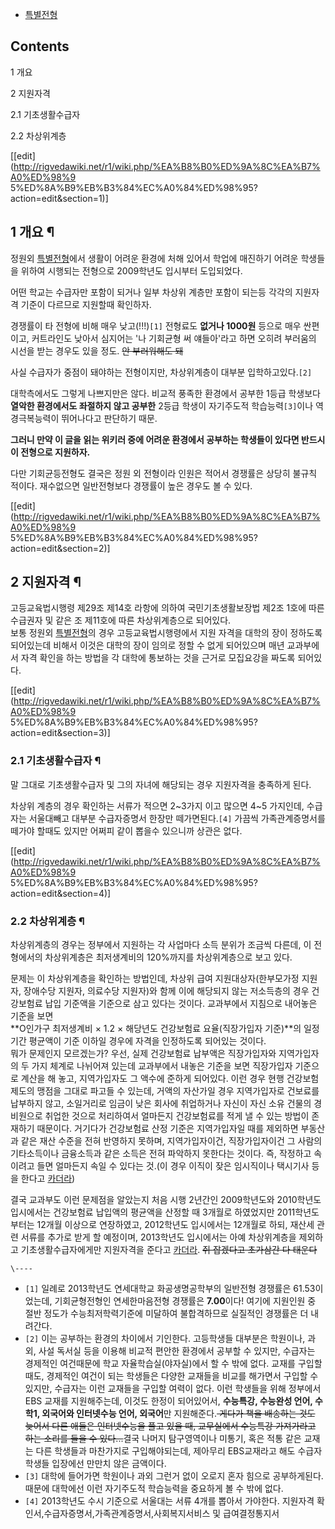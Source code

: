  * [특별전형](%ED%8A%B9%EB%B3%84%EC%A0%84%ED%98%95.md)  

## Contents

    

1 개요

2 지원자격

    

2.1 기초생활수급자

2.2 차상위계층

[[edit](http://rigvedawiki.net/r1/wiki.php/%EA%B8%B0%ED%9A%8C%EA%B7%A0%ED%98%9
5%ED%8A%B9%EB%B3%84%EC%A0%84%ED%98%95?action=edit&section=1)]

## 1 개요 ¶

정원외 [특별전형](%ED%8A%B9%EB%B3%84%EC%A0%84%ED%98%95.md)에서 생활이 어려운 환경에 처해 있어서
학업에 매진하기 어려운 학생들을 위하여 시행되는 전형으로 2009학년도 입시부터 도입되었다.

  

어떤 학교는 수급자만 포함이 되거나 일부 차상위 계층만 포함이 되는등 각각의 지원자격 기준이 다르므로 지원할때 확인하자.

  

경쟁률이 타 전형에 비해 매우 낮고(!!!)`[1]` 전형료도 **없거나 1000원** 등으로 매우 싼편이고, 커트라인도 낮아서 심지어는
'나 기회균형 써 얘들아'라고 하면 오히려 부러움의 시선을 받는 경우도 있을 정도. <del>안 부러워해도 돼</del>

  

사실 수급자가 중점이 돼야하는 전형이지만, 차상위계층이 대부분 입학하고있다.`[2]`

  

대학측에서도 그렇게 나쁘지만은 않다. 비교적 풍족한 환경에서 공부한 1등급 학생보다 **열악한 환경에서도 좌절하지 않고 공부한** 2등급
학생이 자기주도적 학습능력`[3]`이나 역경극복능력이 뛰어나다고 판단하기 때문.

  

**그러니 만약 이 글을 읽는 위키러 중에 어려운 환경에서 공부하는 학생들이 있다면 반드시 이 전형으로 지원하자.**

  

다만 기회균등전형도 결국은 정원 외 전형이라 인원은 적어서 경쟁률은 상당히 불규칙 적이다. 재수없으면 일반전형보다 경쟁률이 높은 경우도 볼
수 있다.

[[edit](http://rigvedawiki.net/r1/wiki.php/%EA%B8%B0%ED%9A%8C%EA%B7%A0%ED%98%9
5%ED%8A%B9%EB%B3%84%EC%A0%84%ED%98%95?action=edit&section=2)]

## 2 지원자격 ¶

고등교육법시행령 제29조 제14호 라항에 의하여 국민기초생활보장법 제2조 1호에 따른 수급권자 및 같은 조 제11호에 따른 차상위계층으로
되어있다.  
보통 정원외 [특별전형](%ED%8A%B9%EB%B3%84%EC%A0%84%ED%98%95.md)의 경우 고등교육법시행령에서 지원
자격을 대학의 장이 정하도록 되어있는데 비해서 이것은 대학의 장이 임의로 정할 수 없게 되어있으며 매년 교과부에서 자격 확인을 하는 방법을
각 대학에 통보하는 것을 근거로 모집요강을 짜도록 되어있다.

  
  

[[edit](http://rigvedawiki.net/r1/wiki.php/%EA%B8%B0%ED%9A%8C%EA%B7%A0%ED%98%9
5%ED%8A%B9%EB%B3%84%EC%A0%84%ED%98%95?action=edit&section=3)]

### 2.1 기초생활수급자 ¶

말 그대로 기초생활수급자 및 그의 자녀에 해당되는 경우 지원자격을 충족하게 된다.

  

차상위 계층의 경우 확인하는 서류가 적으면 2~3가지 이고 많으면 4~5 가지인데, 수급자는 서울대빼고 대부분 수급자증명서 한장만
떼가면된다.`[4]` 가끔씩 가족관계증명서를 떼가야 할때도 있지만 어쩌피 같이 뽑을수 있으니까 상관은 없다.

  
  
  

[[edit](http://rigvedawiki.net/r1/wiki.php/%EA%B8%B0%ED%9A%8C%EA%B7%A0%ED%98%9
5%ED%8A%B9%EB%B3%84%EC%A0%84%ED%98%95?action=edit&section=4)]

### 2.2 차상위계층 ¶

차상위계층의 경우는 정부에서 지원하는 각 사업마다 소득 분위가 조금씩 다른데, 이 전형에서의 차상위계층은 최저생계비의 120%까지를
차상위계층으로 보고 있다.

  

문제는 이 차상위계층을 확인하는 방법인데, 차상위 급여 지원대상자(한부모가정 지원자, 장애수당 지원자, 의료수당 지원자)와 함께 이에
해당되지 않는 저소득층의 경우 건강보험료 납입 기준액을 기준으로 삼고 있다는 것이다. 교과부에서 지침으로 내어놓은 기준을 보면  
**O인가구 최저생계비 × 1.2 × 해당년도 건강보험료 요율(직장가입자 기준)**의 일정 기간 평균액이 기준 이하일 경우에 자격을 인정하도록 되어있는 것이다.  
뭐가 문제인지 모르겠는가? 우선, 실제 건강보험료 납부액은 직장가입자와 지역가입자의 두 가지 체계로 나뉘어져 있는데 교과부에서 내놓은 기준을
보면 직장가입자 기준으로 계산을 해 놓고, 지역가입자도 그 액수에 준하게 되어있다. 이런 경우 현행 건강보험제도의 맹점을 그대로 파고들 수
있는데, 거액의 자산가일 경우 지역가입자로 건보료를 납부하지 않고, 소일거리로 임금이 낮은 회사에 취업하거나 자신이 자신 소유 건물의
경비원으로 취업한 것으로 처리하여서 얼마든지 건강보험료를 적게 낼 수 있는 방법이 존재하기 때문이다. 거기다가 건강보험료 산정 기준은
지역가입자일 때를 제외하면 부동산과 같은 재산 수준을 전혀 반영하지 못하며, 지역가입자이건, 직장가입자이건 그 사람의 기타소득이나 금융소득과
같은 소득은 전혀 파악하지 못한다는 것이다. 즉, 작정하고 속이려고 들면 얼마든지 속일 수 있다는 것.(이 경우 이직이 잦은 임시직이나
택시기사 등을 한다고 [카더라](%EC%B9%B4%EB%8D%94%EB%9D%BC.md))

  

결국 교과부도 이런 문제점을 알았는지 처음 시행 2년간인 2009학년도와 2010학년도 입시에서는 건강보험료 납입액의 평균액을 산정할 때
3개월로 하였었지만 2011학년도부터는 12개월 이상으로 연장하였고, 2012학년도 입시에서는 12개월로 하되, 재산세 관련 서류를 추가로
받게 할 예정이며, 2013학년도 입시에서는 아예 차상위계층을 제외하고 기초생활수급자에게만 지원자격을 준다고
[카더라](%EC%B9%B4%EB%8D%94%EB%9D%BC.md). <del>쥐 잡겠다고 초가삼간 다 태운다</del>

  
  
  

`\----`

  * `[1]` 일례로 2013학년도 연세대학교 화공생명공학부의 일반전형 경쟁률은 61.53이었는데, 기회균형전형인 연세한마음전형 경쟁률은 **7.00**이다! 여기에 지원인원 중 절반 정도가 수능최저학력기준에 미달하여 불합격하므로 실질적인 경쟁률은 더 내려간다.
  * `[2]` 이는 공부하는 환경의 차이에서 기인한다. 고등학생들 대부분은 학원이나, 과외, 사설 독서실 등을 이용해 비교적 편안한 환경에서 공부할 수 있지만, 수급자는 경제적인 여건때문에 학교 자율학습실(야자실)에서 할 수 밖에 없다. 교재를 구입할때도, 경제적인 여건이 되는 학생들은 다양한 교재들을 비교를 해가면서 구입할 수 있지만, 수급자는 이런 교재들을 구입할 여력이 없다. 이런 학생들을 위해 정부에서 EBS 교재를 지원해주는데, 이것도 한정이 되어있어서, **수능특강, 수능완성 언어, 수학1, 외국어와 인터넷수능 언어, 외국어**만 지원해준다.<del> 게다가 책을 배송하는 것도 늦어서 다른 애들은 인터넷수능을 풀고 있을 때, 교무실에서 수능특강 가져가라고 하는 소리를 들을 수 있다...</del>결국 나머지 탐구영역이나 미통기, 혹은 적통 같은 교재는 다른 학생들과 마찬가지로 구입해야되는데, 제아무리 EBS교재라고 해도 수급자 학생들 입장에선 만만치 않은 금액이다.
  * `[3]` 대학에 들어가면 학원이나 과외 그런거 없이 오로지 혼자 힘으로 공부하게된다. 때문에 대학에선 이런 자기주도적 학습능력을 중요하게 볼 수 밖에 없다.
  * `[4]` 2013학년도 수시 기준으로 서울대는 서류 4개를 뽑아서 가야한다. 지원자격 확인서,수급자증명서,가족관계증명서,사회복지서비스 및 급여결정통지서 

